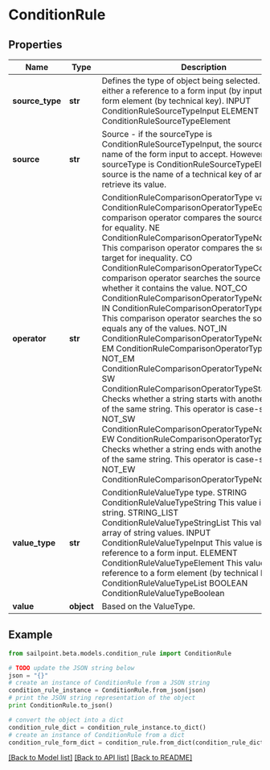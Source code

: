 # ConditionRule


## Properties
Name | Type | Description | Notes
------------ | ------------- | ------------- | -------------
**source_type** | **str** | Defines the type of object being selected. It will be either a reference to a form input (by input name) or a form element (by technical key). INPUT ConditionRuleSourceTypeInput ELEMENT ConditionRuleSourceTypeElement | [optional] 
**source** | **str** | Source - if the sourceType is ConditionRuleSourceTypeInput, the source type is the name of the form input to accept. However, if the sourceType is ConditionRuleSourceTypeElement, the source is the name of a technical key of an element to retrieve its value. | [optional] 
**operator** | **str** | ConditionRuleComparisonOperatorType value. EQ ConditionRuleComparisonOperatorTypeEquals  This comparison operator compares the source and target for equality. NE ConditionRuleComparisonOperatorTypeNotEquals  This comparison operator compares the source and target for inequality. CO ConditionRuleComparisonOperatorTypeContains  This comparison operator searches the source to see whether it contains the value. NOT_CO ConditionRuleComparisonOperatorTypeNotContains IN ConditionRuleComparisonOperatorTypeIncludes  This comparison operator searches the source if it equals any of the values. NOT_IN ConditionRuleComparisonOperatorTypeNotIncludes EM ConditionRuleComparisonOperatorTypeEmpty NOT_EM ConditionRuleComparisonOperatorTypeNotEmpty SW ConditionRuleComparisonOperatorTypeStartsWith  Checks whether a string starts with another substring of the same string. This operator is case-sensitive. NOT_SW ConditionRuleComparisonOperatorTypeNotStartsWith EW ConditionRuleComparisonOperatorTypeEndsWith  Checks whether a string ends with another substring of the same string. This operator is case-sensitive. NOT_EW ConditionRuleComparisonOperatorTypeNotEndsWith | [optional] 
**value_type** | **str** | ConditionRuleValueType type. STRING ConditionRuleValueTypeString  This value is a static string. STRING_LIST ConditionRuleValueTypeStringList  This value is an array of string values. INPUT ConditionRuleValueTypeInput  This value is a reference to a form input. ELEMENT ConditionRuleValueTypeElement  This value is a reference to a form element (by technical key). LIST ConditionRuleValueTypeList BOOLEAN ConditionRuleValueTypeBoolean | [optional] 
**value** | **object** | Based on the ValueType. | [optional] 

## Example

```python
from sailpoint.beta.models.condition_rule import ConditionRule

# TODO update the JSON string below
json = "{}"
# create an instance of ConditionRule from a JSON string
condition_rule_instance = ConditionRule.from_json(json)
# print the JSON string representation of the object
print ConditionRule.to_json()

# convert the object into a dict
condition_rule_dict = condition_rule_instance.to_dict()
# create an instance of ConditionRule from a dict
condition_rule_form_dict = condition_rule.from_dict(condition_rule_dict)
```
[[Back to Model list]](../README.md#documentation-for-models) [[Back to API list]](../README.md#documentation-for-api-endpoints) [[Back to README]](../README.md)


